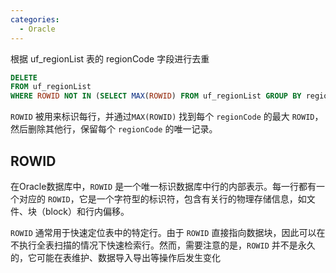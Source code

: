 ```yaml
---
categories:
  - Oracle
---
```

根据 uf_regionList 表的 regionCode 字段进行去重

```sql
DELETE
FROM uf_regionList
WHERE ROWID NOT IN (SELECT MAX(ROWID) FROM uf_regionList GROUP BY regionCode)
```

`ROWID` 被用来标识每行，并通过`MAX(ROWID)` 找到每个 `regionCode` 的最大 `ROWID`，然后删除其他行，保留每个 `regionCode` 的唯一记录。

## ROWID

在Oracle数据库中，`ROWID` 是一个唯一标识数据库中行的内部表示。每一行都有一个对应的 `ROWID`，它是一个字符型的标识符，包含有关行的物理存储信息，如文件、块（block）和行内偏移。

`ROWID` 通常用于快速定位表中的特定行。由于 `ROWID` 直接指向数据块，因此可以在不执行全表扫描的情况下快速检索行。然而，需要注意的是，`ROWID` 并不是永久的，它可能在表维护、数据导入导出等操作后发生变化

